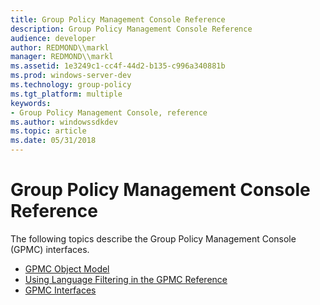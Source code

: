 ```yaml
---
title: Group Policy Management Console Reference
description: Group Policy Management Console Reference
audience: developer
author: REDMOND\\markl
manager: REDMOND\\markl
ms.assetid: 1e3249c1-cc4f-44d2-b135-c996a340881b
ms.prod: windows-server-dev
ms.technology: group-policy
ms.tgt_platform: multiple
keywords:
- Group Policy Management Console, reference
ms.author: windowssdkdev
ms.topic: article
ms.date: 05/31/2018
---
```


# Group Policy Management Console Reference

The following topics describe the Group Policy Management Console (GPMC) interfaces.

-   [GPMC Object Model](gpmc-object-model.md)
-   [Using Language Filtering in the GPMC Reference](using-language-filtering-in-the-gpmc-reference.md)
-   [GPMC Interfaces](gpmc-interfaces.md)

 

 




